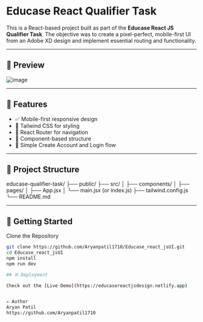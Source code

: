 # Educase React Qualifier Task

This is a React-based project built as part of the **Educase React JS Qualifier Task**. The objective was to create a pixel-perfect, mobile-first UI from an Adobe XD design and implement essential routing and functionality.

---

## 📸 Preview

![image](https://github.com/user-attachments/assets/0f91ddc9-be08-4c9d-8aa1-a00a46753a6b)


---

## 🧩 Features

- ✅ Mobile-first responsive design
- 🎨 Tailwind CSS for styling
- 🔁 React Router for navigation
- 🧱 Component-based structure
- 🔐 Simple Create Account and Login flow

---

## 📂 Project Structure
educase-qualifier-task/
├── public/
├── src/
│ ├── components/
│ ├── pages/
│ ├── App.jsx
│ └── main.jsx (or index.js)
├── tailwind.config.js
└── README.md


---

## 🚀 Getting Started

 Clone the Repository
```bash
git clone https://github.com/Aryanpatil1710/Educase_react_jsUI.git
cd Educase_react_jsUI
npm install
npm run dev

## 🌐 Deployment

Check out the [Live Demo](https://educasereactjsdesign.netlify.app)


✍️ Author
Aryan Patil
https://github.com/Aryanpatil1710



